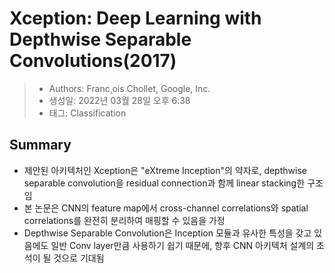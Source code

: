 # Xception: Deep Learning with Depthwise Separable Convolutions(2017)

> - Authors: Franc¸ois Chollet, Google, Inc.
> - 생성일: 2022년 03월 28일 오후 6:38
> - 태그: Classification

## Summary
- 제안된 아키텍처인 Xception은 "eXtreme Inception"의 약자로, depthwise separable convolution을 residual connection과 함께 linear stacking한 구조임
- 본 논문은 CNN의 feature map에서 cross-channel correlations와 spatial correlations를 완전히 분리하여 매핑할 수 있음을 가정
- Depthwise Separable Convolution은 Inception 모듈과 유사한 특성을 갖고 있음에도 일반 Conv layer만큼 사용하기 쉽기 때문에, 향후 CNN 아키텍처 설계의 초석이 될 것으로 기대됨